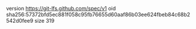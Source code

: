 version https://git-lfs.github.com/spec/v1
oid sha256:57372bfd5ec881f058c95fb76655d60aaf86b03ee624fbeb84c68b2542d0fee9
size 319
